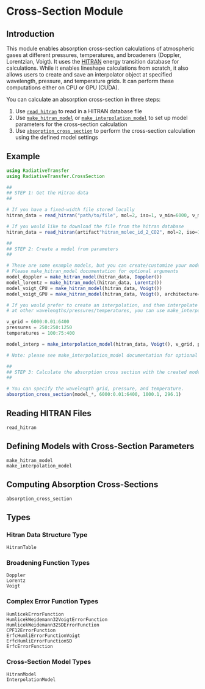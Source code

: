 # Cross-Section Module

## Introduction

This module enables absorption cross-section calculations of atmospheric gases at different pressures, temperatures, and broadeners (Doppler, Lorentzian, Voigt). It uses the [HITRAN](https://hitran.org) energy transition database for calculations. While it enables lineshape calculations from scratch, it also allows users to create and save an interpolator object at specified wavelength, pressure, and temperature grids. It can perform these computations either on CPU or GPU (CUDA).

You can calculate an absorption cross-section in three steps: 

1. Use [`read_hitran`](@ref) to read in a HITRAN database file
2. Use [`make_hitran_model`](@ref) or [`make_interpolation_model`](@ref) to set up model parameters for the cross-section calculation
3. Use [`absorption_cross_section`](@ref) to perform the cross-section calculation using the defined model settings

## Example

```julia
using RadiativeTransfer
using RadiativeTransfer.CrossSection

## 
## STEP 1: Get the Hitran data
## 

# If you have a fixed-width file stored locally
hitran_data = read_hitran("path/to/file", mol=2, iso=1, ν_min=6000, ν_max=6400)

# If you would like to download the file from the hitran database
hitran_data = read_hitran(artifact"hitran_molec_id_2_CO2", mol=2, iso=1, ν_min=6000, ν_max=6400)

## 
## STEP 2: Create a model from parameters
## 

# These are some example models, but you can create/customize your model however you'd like. 
# Please make_hitran_model documentation for optional arguments
model_doppler = make_hitran_model(hitran_data, Doppler())
model_lorentz = make_hitran_model(hitran_data, Lorentz())
model_voigt_CPU = make_hitran_model(hitran_data, Voigt())
model_voigt_GPU = make_hitran_model(hitran_data, Voigt(), architecture=Architectures.GPU())

# If you would prefer to create an interpolation, and then interpolate the cross-section 
# at other wavelengths/pressures/temperatures, you can use make_interpolation_model as such:

ν_grid = 6000:0.01:6400
pressures = 250:250:1250
temperatures = 100:75:400

model_interp = make_interpolation_model(hitran_data, Voigt(), ν_grid, pressures, temperatures)

# Note: please see make_interpolation_model documentation for optional parameters

## 
## STEP 3: Calculate the absorption cross section with the created model
## 

# You can specify the wavelength grid, pressure, and temperature. 
absorption_cross_section(model_*, 6000:0.01:6400, 1000.1, 296.1)

```

## Reading HITRAN Files

```@docs
read_hitran
```

## Defining Models with Cross-Section Parameters

```@docs
make_hitran_model
make_interpolation_model
```

## Computing Absorption Cross-Sections

```@docs
absorption_cross_section
```

## Types

### Hitran Data Structure Type

```@docs
HitranTable
```

### Broadening Function Types
```@docs
Doppler
Lorentz
Voigt
```

### Complex Error Function Types

```@docs
HumlicekErrorFunction
HumlicekWeidemann32VoigtErrorFunction
HumlicekWeidemann32SDErrorFunction
CPF12ErrorFunction
ErfcHumliErrorFunctionVoigt
ErfcHumliErrorFunctionSD
ErfcErrorFunction
```

### Cross-Section Model Types

```@docs
HitranModel
InterpolationModel
```

